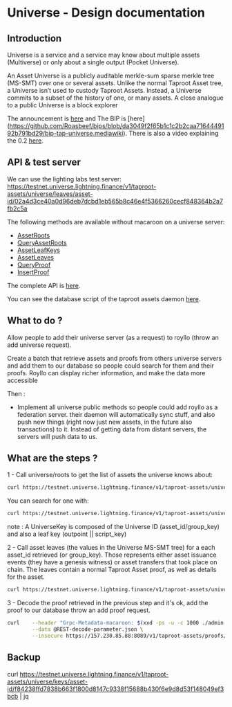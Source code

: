 # Universe - Design documentation

## Introduction

Universe is a service and a service may know about multiple assets (Multiverse) or only about a single output (Pocket
Universe).

An Asset Universe is a publicly auditable merkle-sum sparse merkle tree (MS-SMT) over one or several assets. Unlike the
normal Taproot Asset tree, a Universe isn’t used to custody Taproot Assets. Instead, a Universe commits to a subset of
the history of one, or many assets. A close analogue to a public Universe is a block explorer

The announcement is [here](https://lightning.engineering/posts/2023-05-16-taproot-assets-v0.2/) and The BIP is [here]
(https://github.com/Roasbeef/bips/blob/da3049f2f65b1c1c2b2caa7164449192b791bd29/bip-tap-universe.mediawiki). There is
also a video explaining the 0.2 [here](https://www.youtube.com/watch?v=8Qi7VOvKe5o&feature=youtu.be).

## API & test server

We can use the lighting labs test server:
https://testnet.universe.lightning.finance/v1/taproot-assets/universe/leaves/asset-id/02a4d3ce40a0d96deb7dcbd1eb565b8c46e4f5366260cecf848364b2a7fb2c5a

The following methods are available without macaroon on a universe server:

- [AssetRoots](https://lightning.engineering/api-docs/api/taproot-assets/universe/asset-roots)
- [QueryAssetRoots](https://lightning.engineering/api-docs/api/taproot-assets/universe/query-asset-roots)
- [AssetLeafKeys](https://lightning.engineering/api-docs/api/taproot-assets/universe/asset-leaf-keys)
- [AssetLeaves](https://lightning.engineering/api-docs/api/taproot-assets/universe/asset-leaves)
- [QueryProof](https://lightning.engineering/api-docs/api/taproot-assets/universe/query-proof)
- [InsertProof](https://lightning.engineering/api-docs/api/taproot-assets/universe/insert-proof)

The complete API is [here](https://lightning.engineering/api-docs/category/universe-service/index.html).

You can see the database script of the taproot assets
daemon [here](https://github.com/lightninglabs/taproot-assets/blob/main/tapdb/sqlc/migrations/000007_universe.up.sql).

## What to do ?

Allow people to add their universe server (as a request) to royllo (throw an add universe request).

Create a batch that retrieve assets and proofs from others universe servers and add them to our database so people
could search for them and their proofs. Royllo can display richer information, and make the data more accessible

Then :

- Implement all universe public methods so people could add royllo as a federation server. their daemon will
  automatically sync stuff, and also push new things (right now just new assets, in the future also transactions) to
  it. Instead of getting data from distant servers, the servers will push data to us.

## What are the steps ?

1 - Call universe/roots to get the list of assets the universe knows about:

```bash
curl https://testnet.universe.lightning.finance/v1/taproot-assets/universe/roots | jq
```

You can search for one with:

```bash
curl https://testnet.universe.lightning.finance/v1/taproot-assets/universe/roots/asset-id/f84238ffd7838b663f1800d8147c9338f15688b430f6e9d8d53f148049ef3bcb | jq
```

note : A UniverseKey is composed of the Universe ID (asset_id/group_key) and also a leaf key (outpoint || script_key)

2 - Call asset leaves (the values in the Universe MS-SMT tree) for a each asset_id retrieved (or group_key). Those
represents either asset issuance events (they have a genesis witness) or asset transfers that took place on chain. The
leaves contain a normal Taproot Asset proof, as well as details for the asset.

```bash
curl https://testnet.universe.lightning.finance/v1/taproot-assets/universe/leaves/asset-id/f84238ffd7838b663f1800d8147c9338f15688b430f6e9d8d53f148049ef3bcb | jq
```

3 - Decode the proof retrieved in the previous step and it's ok, add the proof to our database throw an add proof
request.

```bash
curl    --header "Grpc-Metadata-macaroon: $(xxd -ps -u -c 1000 ./admin.macaroon)" \
        --data @REST-decode-parameter.json \
        --insecure https://157.230.85.88:8089/v1/taproot-assets/proofs/decode
```

## Backup

curl https://testnet.universe.lightning.finance/v1/taproot-assets/universe/keys/asset-id/f84238ffd7838b663f1800d8147c9338f15688b430f6e9d8d53f148049ef3bcb |
jq


